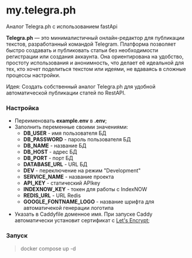 # my.telegra.ph

Аналог Telegra.ph c использованием fastApi

**Telegra.ph** — это минималистичный онлайн-редактор для публикации текстов, разработанный командой Telegram. Платформа позволяет быстро создавать и публиковать статьи без необходимости регистрации или создания аккаунта. Она ориентирована на удобство, простоту использования и анонимность, что делает её идеальной для тех, кто хочет поделиться текстом или идеями, не вдаваясь в сложные процессы настройки.

Идея:
Создать собственный аналог Telegra.ph для удобной автоматической публикации статей по RestAPI.

### Настройка

- Переименовать **example.env** в **.env**;
- Заполнить переменные своими значениями:
  - **DB_USER** - имя пользователя БД
  - **DB_PASSWORD** - пароль пользователя БД
  - **DB_NAME** - название БД
  - **DB_HOST** - адрес БД
  - **DB_PORT** - порт БД
  - **DATABASE_URL** - URL БД
  - **DEV** - переключение на режим "Development"
  - **SERVICE_NAME** - название проекта
  - **API_KEY** - статический APIkey
  - **INDEXNOW_KEY** - токен для работы c IndexNOW
  - **REDIS_URL** - URL Redis
  - **GOOGLE_FONTNAME_LOGO** - название шрифта для автоматичекой генерации логотипа
- Указать в Caddyfile доменное имя. При запуске Caddy автоматически установит сертификат с [Let's Encrypt](https://letsencrypt.org/);

### Запуск

> docker compose up -d